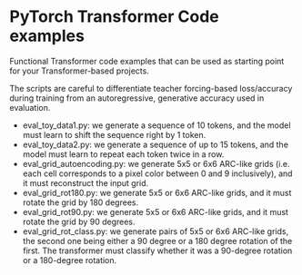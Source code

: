 # PyTorch Transformer Code examples

Functional Transformer code examples that can be used as starting point for your Transformer-based projects.

The scripts are careful to differentiate teacher forcing-based loss/accuracy during training from an autoregressive, generative accuracy used in evaluation.

- eval_toy_data1.py: we generate a sequence of 10 tokens, and the model must learn to shift the sequence right by 1 token.
- eval_toy_data2.py: we generate a sequence of up to 15 tokens, and the model must learn to repeat each token twice in a row.
- eval_grid_autoencoding.py: we generate 5x5 or 6x6 ARC-like grids (i.e. each cell corresponds to a pixel color between 0 and 9 inclusively), and it must reconstruct the input grid.
- eval_grid_rot180.py: we generate 5x5 or 6x6 ARC-like grids, and it must rotate the grid by 180 degrees.
- eval_grid_rot90.py: we generate 5x5 or 6x6 ARC-like grids, and it must rotate the grid by 90 degrees.
- eval_grid_rot_class.py: we generate pairs of 5x5 or 6x6 ARC-like grids, the second one being either a 90 degree or a 180 degree rotation of the first. The transformer must classify whether it was a 90-degree rotation or a 180-degree rotation.
